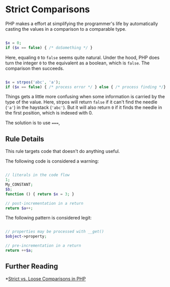 <!-- Good Practices -->
# Strict Comparisons

PHP makes a effort at simplifying the programmer's life by automatically casting the values in a comparison to a comparable type. 

```php

$x = 0;
if ($x == false) { /* doSomething */ }

```

Here, equaling `0` to `false` seems quite natural. Under the hood, PHP does turn the integer `0` to the equivalent as a boolean, which is `false`. The comparison then succeeds. 

```php

$x = strpos('abc', 'a');
if ($x == false) { /* process error */ } else { /* process finding */}

```
Things gets a little more confusing when some information is carried by the type of the value. Here, strpos will return `false` if it can't find the needle (`'a'`) in the haystack (`'abc'`). But it will also return `0` if it finds the needle in the first position, which is indexed with 0. 

The solution is to use `===`, 


## Rule Details

This rule targets code that doesn't do anything useful. 

The following code is considered a warning:

```php

// literals in the code flow
1; 
My_CONSTANT;
$b;
function () { return $x = 3; }

// post-incrementation in a return
return $a++;


```


The following pattern is considered legit:

```php

// properties may be processed with __get()
$object->property;

// pre-incrementation in a return
return ++$a;

```

<!--
## When Not To Use It

-->

## Further Reading
*[Strict vs. Loose Comparisons in PHP](http://www.copterlabs.com/blog/strict-vs-loose-comparisons-in-php/)